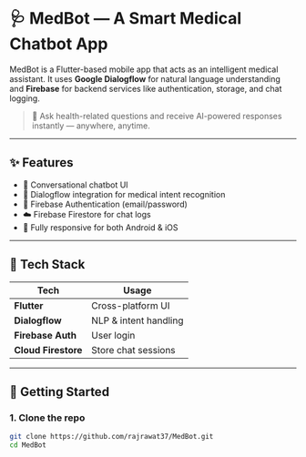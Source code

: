 # 🩺 MedBot — A Smart Medical Chatbot App

MedBot is a Flutter-based mobile app that acts as an intelligent medical assistant. It uses **Google Dialogflow** for natural language understanding and **Firebase** for backend services like authentication, storage, and chat logging.

> 🤖 Ask health-related questions and receive AI-powered responses instantly — anywhere, anytime.

---

## ✨ Features

- 💬 Conversational chatbot UI
- 🧠 Dialogflow integration for medical intent recognition
- 🔐 Firebase Authentication (email/password)
- ☁️ Firebase Firestore for chat logs
- 📱 Fully responsive for both Android & iOS

---

## 🧰 Tech Stack

| Tech        | Usage                        |
|-------------|------------------------------|
| **Flutter** | Cross-platform UI            |
| **Dialogflow** | NLP & intent handling     |
| **Firebase Auth** | User login             |
| **Cloud Firestore** | Store chat sessions  |

---

## 🚀 Getting Started

### 1. Clone the repo

```bash
git clone https://github.com/rajrawat37/MedBot.git
cd MedBot
